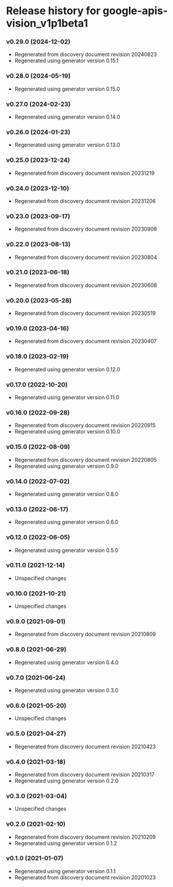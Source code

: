 # Release history for google-apis-vision_v1p1beta1

### v0.29.0 (2024-12-02)

* Regenerated from discovery document revision 20240823
* Regenerated using generator version 0.15.1

### v0.28.0 (2024-05-19)

* Regenerated using generator version 0.15.0

### v0.27.0 (2024-02-23)

* Regenerated using generator version 0.14.0

### v0.26.0 (2024-01-23)

* Regenerated using generator version 0.13.0

### v0.25.0 (2023-12-24)

* Regenerated from discovery document revision 20231219

### v0.24.0 (2023-12-10)

* Regenerated from discovery document revision 20231206

### v0.23.0 (2023-09-17)

* Regenerated from discovery document revision 20230908

### v0.22.0 (2023-08-13)

* Regenerated from discovery document revision 20230804

### v0.21.0 (2023-06-18)

* Regenerated from discovery document revision 20230608

### v0.20.0 (2023-05-28)

* Regenerated from discovery document revision 20230519

### v0.19.0 (2023-04-16)

* Regenerated from discovery document revision 20230407

### v0.18.0 (2023-02-19)

* Regenerated using generator version 0.12.0

### v0.17.0 (2022-10-20)

* Regenerated using generator version 0.11.0

### v0.16.0 (2022-09-28)

* Regenerated from discovery document revision 20220915
* Regenerated using generator version 0.10.0

### v0.15.0 (2022-08-09)

* Regenerated from discovery document revision 20220805
* Regenerated using generator version 0.9.0

### v0.14.0 (2022-07-02)

* Regenerated using generator version 0.8.0

### v0.13.0 (2022-06-17)

* Regenerated using generator version 0.6.0

### v0.12.0 (2022-06-05)

* Regenerated using generator version 0.5.0

### v0.11.0 (2021-12-14)

* Unspecified changes

### v0.10.0 (2021-10-21)

* Unspecified changes

### v0.9.0 (2021-09-01)

* Regenerated from discovery document revision 20210809

### v0.8.0 (2021-06-29)

* Regenerated using generator version 0.4.0

### v0.7.0 (2021-06-24)

* Regenerated using generator version 0.3.0

### v0.6.0 (2021-05-20)

* Unspecified changes

### v0.5.0 (2021-04-27)

* Regenerated from discovery document revision 20210423

### v0.4.0 (2021-03-18)

* Regenerated from discovery document revision 20210317
* Regenerated using generator version 0.2.0

### v0.3.0 (2021-03-04)

* Unspecified changes

### v0.2.0 (2021-02-10)

* Regenerated from discovery document revision 20210209
* Regenerated using generator version 0.1.2

### v0.1.0 (2021-01-07)

* Regenerated using generator version 0.1.1
* Regenerated from discovery document revision 20201023

